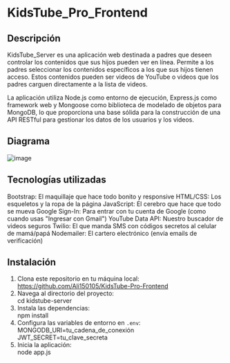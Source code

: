 
# KidsTube_Pro_Frontend

## Descripción  

KidsTube_Server es una aplicación web destinada a padres que deseen controlar los contenidos que sus hijos pueden ver en línea. Permite a los padres seleccionar los contenidos específicos a los que sus hijos tienen acceso. Estos contenidos pueden ser videos de YouTube o videos que los padres carguen directamente a la lista de videos.  

La aplicación utiliza Node.js como entorno de ejecución, Express.js como framework web y Mongoose como biblioteca de modelado de objetos para MongoDB, lo que proporciona una base sólida para la construcción de una API RESTful para gestionar los datos de los usuarios y los videos.  

## Diagrama 

![image](https://github.com/user-attachments/assets/9ed9aa47-07cf-4bf5-a25a-3fee9bfaea47)
 

## Tecnologías utilizadas  

Bootstrap: El maquillaje que hace todo bonito y responsive
HTML/CSS: Los esqueletos y la ropa de la página
JavaScript: El cerebro que hace que todo se mueva
Google Sign-In: Para entrar con tu cuenta de Google (como cuando usas "Ingresar con Gmail")
YouTube Data API: Nuestro buscador de videos seguros
Twilio: El que manda SMS con códigos secretos al celular de mamá/papá
Nodemailer: El cartero electrónico (envía emails de verificación)

## Instalación  
1. Clona este repositorio en tu máquina local:  
https://github.com/Ali150105/KidsTube-Pro-Frontend
2. Navega al directorio del proyecto:  
cd kidstube-server
3. Instala las dependencias:  
npm install
4. Configura las variables de entorno en `.env`:   
MONGODB_URI=tu_cadena_de_conexión
JWT_SECRET=tu_clave_secreta
5. Inicia la aplicación:  
node app.js
